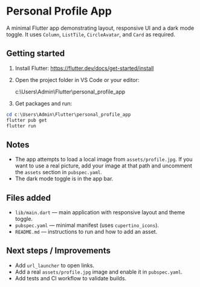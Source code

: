 Personal Profile App
=====================

A minimal Flutter app demonstrating layout, responsive UI and a dark mode toggle. It uses `Column`, `ListTile`, `CircleAvatar`, and `Card` as required.

Getting started
---------------

1. Install Flutter: https://flutter.dev/docs/get-started/install

2. Open the project folder in VS Code or your editor:

   c:\Users\Admin\Flutter\personal_profile_app

3. Get packages and run:

```powershell
cd c:\Users\Admin\Flutter\personal_profile_app
flutter pub get
flutter run
```

Notes
-----
- The app attempts to load a local image from `assets/profile.jpg`. If you want to use a real picture, add your image at that path and uncomment the `assets` section in `pubspec.yaml`.
- The dark mode toggle is in the app bar.

Files added
-----------
- `lib/main.dart` — main application with responsive layout and theme toggle.
- `pubspec.yaml` — minimal manifest (uses `cupertino_icons`).
- `README.md` — instructions to run and how to add an asset.

Next steps / Improvements
------------------------
- Add `url_launcher` to open links.
- Add a real `assets/profile.jpg` image and enable it in `pubspec.yaml`.
- Add tests and CI workflow to validate builds.
